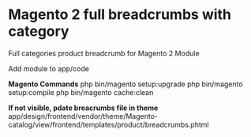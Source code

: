 # Magento 2 full breadcrumbs with category

Full categories product breadcrumb for Magento 2 Module

Add module to app/code

<strong>Magento Commands</strong>
php bin/magento setup:upgrade
php bin/magento setup:compile
php bin/magento cache:clean


<strong>If not visible, pdate breacrumbs file in theme</strong>
app/design/frontend/vendor/theme/Magento-catalog/view/frontend/templates/product/breadcrumbs.phtml
